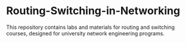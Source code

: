# Routing-Switching-in-Networking
This repository contains labs and materials for routing and switching courses, designed for university network engineering programs.
